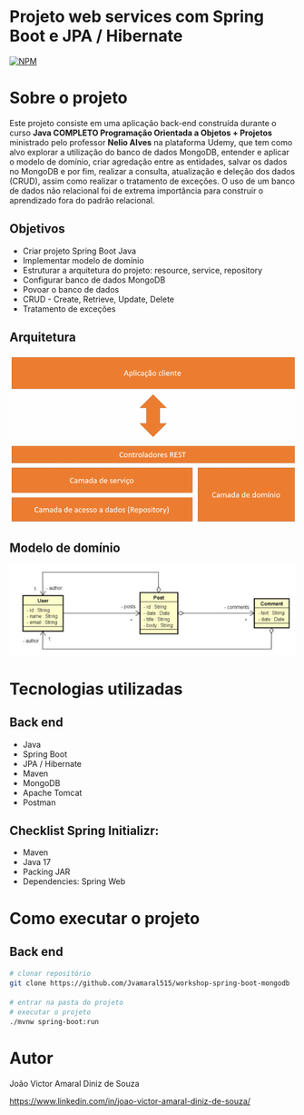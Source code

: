 # Projeto web services com Spring Boot e JPA / Hibernate
[![NPM](https://img.shields.io/badge/LICENSE-MIT-BLUE?style=for-the-badge)](https://github.com/Jvamaral515/workshop-springboot3-jpa/blob/main/LICENSE) 

# Sobre o projeto

Este projeto consiste em uma aplicação back-end construída durante o curso **Java COMPLETO Programação Orientada a Objetos + Projetos** ministrado pelo professor **Nelio Alves** 
na plataforma Udemy, que tem como alvo explorar a utilização do banco de dados MongoDB, entender e aplicar o modelo de domínio, criar agredação entre as entidades, 
salvar os dados no MongoDB e por fim, realizar a consulta, atualização e deleção dos dados (CRUD), assim como realizar o tratamento de exceções.
O uso de um banco de dados não relacional foi de extrema importância para construir o aprendizado fora do padrão relacional.


## Objetivos 

- Criar projeto Spring Boot Java
- Implementar modelo de domínio
- Estruturar a arquitetura do projeto: resource, service, repository
- Configurar banco de dados MongoDB
- Povoar o banco de dados
- CRUD - Create, Retrieve, Update, Delete
- Tratamento de exceções

## Arquitetura
![Arquitetura](https://github.com/Jvamaral515/workshop-spring-boot-mongodb/blob/main/arq_mongodb.png)

## Modelo de domínio
![Modelo de domínio](https://github.com/Jvamaral515/workshop-spring-boot-mongodb/blob/main/modelo_dominio_mongodb.png) 

# Tecnologias utilizadas
## Back end
- Java
- Spring Boot
- JPA / Hibernate
- Maven
- MongoDB
- Apache Tomcat
- Postman

## Checklist Spring Initializr: 
- Maven 
- Java 17 
- Packing JAR 
- Dependencies: Spring Web

# Como executar o projeto

## Back end

```bash
# clonar repositório
git clone https://github.com/Jvamaral515/workshop-spring-boot-mongodb

# entrar na pasta do projeto
# executar o projeto
./mvnw spring-boot:run
```


# Autor

João Victor Amaral Diniz de Souza

https://www.linkedin.com/in/joao-victor-amaral-diniz-de-souza/
